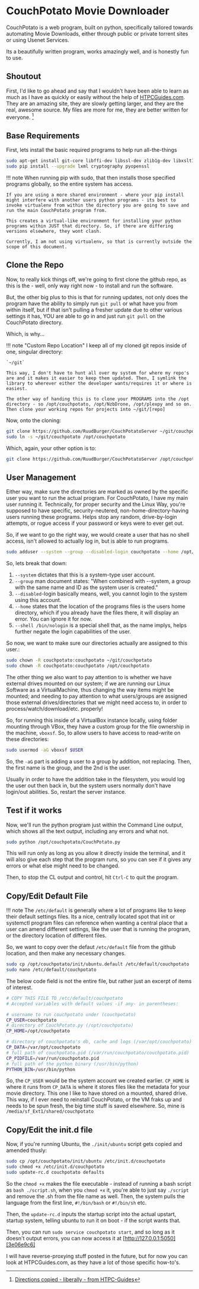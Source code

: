 # CouchPotato Movie Downloader

CouchPotato is a web program, built on python, specifically tailored towards automating Movie Downloads, either through public or private torrent sites or using Usenet Services.

Its a beautifully written program, works amazingly well, and is honestly fun to use.

## Shoutout

First, I'd like to go ahead and say that I wouldn't have been able to learn as much as I have as quickly or easily without the help of [HTPCGuides.com][04a25565]. They are an amazing site, they are slowly getting larger, and they are the real, awesome source. My files are more for me, they are better written for everyone. [^Sourcing]

## Base Requirements

First, lets install the basic required programs to help run all-the-things

```bash
sudo apt-get install git-core libffi-dev libssl-dev zlib1g-dev libxslt1-dev libxml2-dev python python-pip python-dev build-essential -y
sudo pip install --upgrade lxml cryptography pyopenssl
```

!!! note
    When running pip with sudo, that then installs those specified programs globally, so the entire system has access.

    If you are using a more shared environment - where your pip install might interfere with another users python programs - its best to invoke virtualenv from within the directory you are going to save and run the main CouchPotato program from.

    This creates a virtual-like environment for installing your python programs within JUST that directory. So, if there are differing versions elsewhere, they wont clash.

    Currently, I am not using virtualenv, so that is currently outside the scope of this document.

## Clone the Repo

Now, to really kick things off, we're going to first clone the github repo, as this is the - well, only way right now - to install and run the software.

But, the other big plus to this is that for running updates, not only does the program have the ability to simply run `git pull` or what have you from within itself, but if that isn't pulling a fresher update due to other various settings it has, YOU are able to go in and just run `git pull` on the CouchPotato directory.

Which, is why...

!!! note "Custom Repo Location"
    I keep all of my cloned git repos inside of one, singular directory:

    `~/git`

    This way, I don't have to hunt all over my system for where my repo's are and it makes it easier to keep them updated. Then, I symlink the library to wherever either the developer wants/requires it or where is easiest.

    The other way of handing this is to clone your PROGRAMS into the /opt directory - so /opt/couchpotato, /opt/NzbDrone, /opt/plexpy and so on. Then clone your working repos for projects into ~/git/[repo]

Now, onto the cloning:

```bash
git clone https://github.com/RuudBurger/CouchPotatoServer ~/git/couchpotato
sudo ln -s ~/git/couchpotato /opt/couchpotato
```

Which, again, your other option is to:

```bash
git clone https://github.com/RuudBurger/CouchPotatoServer /opt/couchpotato
```

## User Management

Either way, make sure the directories are marked as owned by the specific user you want to run the actual program. For CouchPotato, I have my main user running it. Technically, for proper security and the Linux Way, you're supposed to have specific, security-neutered, non-home-directory-having users running these programs. Helps stop any random, drive-by-login attempts, or rogue access if your password or keys were to ever get out.

So, if we want to go the right way, we would create a user that has no shell access, isn't allowed to actually log in, but is able to run programs.

```bash
sudo adduser --system --group --disabled-login couchpotato --home /opt/couchpotato --shell /bin/nologin
```

So, lets break that down:

1. `--system` dictates that this is a system-type user account.
2. `--group` man document states: "When combined with --system, a group with the same name and ID as the system user is created."
3. `--disabled`-login basically means, well, you cannot login to the system using this account.
4. `--home` states that the location of the programs files is the users home directory, which if you already have the files there, it will display an error. You can ignore it for now.
5. `--shell /bin/nologin` is a special shell that, as the name implys, helps further negate the login capabilities of the user.

So now, we want to make sure our directories actually are assigned to this user.:

```bash
sudo chown -R couchpotato:couchpotato ~/git/couchpotato
sudo chown -R couchpotato:couchpotato /opt/couchpotato
```

The other thing we also want to pay attention to is whether we have external drives mounted on our system; if we are running our Linux Software as a VirtualMachine, thus changing the way items might be mounted; and needing to pay attention to what users/groups are assigned those external drives/directories that we might need access to, in order to process/watch/download/etc. properly!

So, for running this inside of a VirtualBox instance locally, using folder mounting through VBox, they have a custom group for the file ownership in the machine, `vboxsf`. So, to allow users to have access to read-write on these directories:

```bash
sudo usermod -aG vboxsf $USER
```

So, the `-aG` part is adding a user to a group by addition, not replacing.
Then, the first name is the group, and the 2nd is the user.

Usually in order to have the addition take in the filesystem, you would log the user out then back in, but the system users normally don't have login/out abilities. So, restart the server instance.

## Test if it works

Now, we'll run the python program just within the Command Line output, which shows all the text output, including any errors and what not.

```bash
sudo python /opt/couchpotato/CouchPotato.py
```

This will run only as long as you allow it directly inside the terminal, and it will also give each step that the program runs, so you can see if it gives any errors or what else might need to be changed.

Then, to stop the CL output and control, hit `Ctrl-C` to quit the program.

## Copy/Edit Default File

!!! note
    The `/etc/default` is generally where a lot of programs like to keep their default settings files. Its a nice, centrally located spot that init or systemctl program files can reference when wanting a central place that a user can amend different settings, like the user that is running the program, or the directory location of different files.

So, we want to copy over the defaut `/etc/default` file from the github location, and then make any necessary changes.

```bash
sudo cp /opt/couchpotato/init/ubuntu.default /etc/default/couchpotato
sudo nano /etc/default/couchpotato
```

The below code field is not the entire file, but rather just an excerpt of items of interest.

```bash
# COPY THIS FILE TO /etc/default/couchpotato
# Accepted variables with default values -if any- in parentheses:

# username to run couchpotato under (couchpotato)
CP_USER=couchpotato
# directory of CouchPotato.py (/opt/couchpotato)
CP_HOME=/opt/couchpotato

# directory of couchpotato's db, cache and logs (/var/opt/couchpotato)
CP_DATA=/var/opt/couchpotato
# full path of couchpotato.pid (/var/run/couchpotato/couchpotato.pid)
CP_PIDFILE=/var/run/couchpotato.pid
# full path of the python binary (/usr/bin/python)
PYTHON_BIN=/usr/bin/python
```

So, the `CP_USER` would be the system account we created earlier.
`CP_HOME` is where it runs from
`CP_DATA` is where it stores files like the metadata for your movie directory. This one I like to have stored on a mounted, shared drive. This way, if I ever need to reinstall CouchPotato, or the VM fraks up and needs to be spun fresh, the big time stuff is saved elsewhere. So, mine is `/media/sf_Ext1/shared/couchpotato`

## Copy/Edit the init.d file

Now, if you're running Ubuntu, the `./init/ubuntu` script gets copied and amended thusly:

```bash
sudo cp /opt/couchpotato/init/ubuntu /etc/init.d/couchpotato
sudo chmod +x /etc/init.d/couchpotato
sudo update-rc.d couchpotato defaults
```

So the `chmod +x` makes the file executable - instead of running a bash script as `bash ./script.sh`,  when you `chmod +x` it, you're able to just say `./script` and remove the .sh from the file name as well. Then, the system pulls the language from the first line, `#!/bin/bash` or `#!/bin/sh` etc.

Then, the `update-rc.d` inputs the startup script into the actual upstart, startup system, telling ubuntu to run it on boot - if the script wants that.

Then, you can run `sudo service couchpotato start`, and so long as it doesn't output errors, you can now access it at [http://127.0.0.1:5050][3e06e9c6]

I will have reverse-proxying stuff posted in the future, but for now you can look at HTPCGuides.com, as they have a lot of those specific how-to's.

[^Sourcing]: [Directions copied - liberally - from HTPC-Guides][eccd07fa]

  [04a25565]: htpcguides.com "HTPCGuides"
  [3e06e9c6]: 127.0.0.1:5050 "CouchPotato Local"
  [eccd07fa]: http://www.htpcguides.com/install-couchpotato-ubuntu/ "HTPC Guides CouchPotato Ubuntu Installation"
